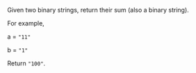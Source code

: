 
Given two binary strings, return their sum (also a binary string).

For example,

a = `"11"`

b = `"1"`

Return `"100"`.